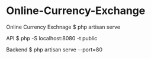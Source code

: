 # Online-Currency-Exchange

Online Currency Exchnage 
$ php artisan serve

API
$ php -S localhost:8080 -t public

Backend
$ php artisan serve --port=80

